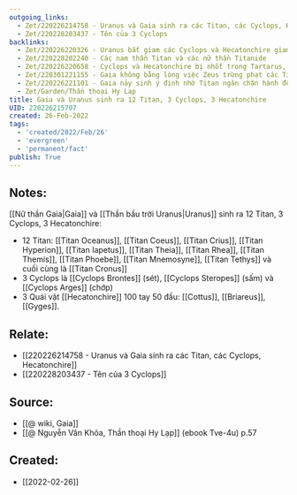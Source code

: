 ```yaml
---
outgoing_links:
  - Zet/220226214758 - Uranus và Gaia sinh ra các Titan, các Cyclops, Hecatonchire
  - Zet/220228203437 - Tên của 3 Cyclops
backlinks:
  - Zet/220226220326 - Uranus bắt giam các Cyclops và Hecatonchire giam vào Tartarus
  - Zet/220228202240 - Các nam thần Titan và các nữ thần Titanide
  - Zet/220226220658 - Cyclops và Hecatonchire bị nhốt trong Tartarus, Gaia nhận những cơn đau vì chúng là con bà
  - Zet/220301221155 - Gaia không bằng lòng việc Zeus trừng phạt các Titan
  - Zet/220226221101 - Gaia nảy sinh ý định nhờ Titan ngăn chặn hành động tàn ác của Uranus
  - Zet/Garden/Thần thoại Hy Lạp
title: Gaia và Uranus sinh ra 12 Titan, 3 Cyclops, 3 Hecatonchire
UID: 220226215707
created: 26-Feb-2022
tags:
  - 'created/2022/Feb/26'
  - 'evergreen'
  - 'permanent/fact'
publish: True
---
```

## Notes:
[[Nữ thần Gaia|Gaia]] và [[Thần bầu trời Uranus|Uranus]] sinh ra 12 Titan, 3 Cyclops, 3 Hecatonchire:

- 12 Titan: [[Titan Oceanus]], [[Titan Coeus]], [[Titan Crius]], [[Titan Hyperion]], [[Titan Iapetus]], [[Titan Theia]], [[Titan Rhea]], [[Titan Themis]], [[Titan Phoebe]], [[Titan Mnemosyne]], [[Titan Tethys]] và cuối cùng là [[Titan Cronus]]
- 3 Cyclops là [[Cyclops Brontes]] (sét), [[Cyclops Steropes]] (sấm) và [[Cyclops Arges]] (chớp)
- 3 Quái vật [[Hecatonchire]] 100 tay 50 đầu: [[Cottus]], [[Briareus]], [[Gyges]].

## Relate:
- [[220226214758 - Uranus và Gaia sinh ra các Titan, các Cyclops, Hecatonchire]]
- [[220228203437 - Tên của 3 Cyclops]]

## Source:
- [[@ wiki, Gaia]]
- [[@ Nguyễn Văn Khỏa, Thần thoại Hy Lạp]] (ebook Tve-4u) p.57




## Created:
- [[2022-02-26]]
